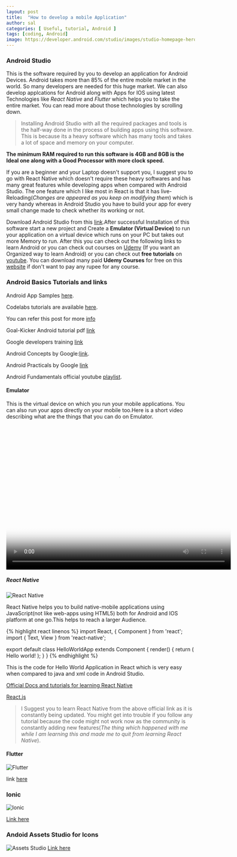 ```yaml
---
layout: post
title:  "How to develop a mobile Application"
author: sal
categories: [ Useful, tutorial, Android ]
tags: [coding, Android]
image: https://developer.android.com/studio/images/studio-homepage-hero.jpg
---
```


### Android Studio

This is the software required by you to develop an application for Android Devices. 
Android takes more than 85% of the entire mobile market in the world. So many developers are needed for this huge market. 
We can also develop applcations for Android along with Apps for IOS using latest Technologies like _React Native_ and _Flutter_
which helps you to take the entire market. You can read more about those technologies by scrolling down.

>Installing Android Studio with all the required packages and tools is the half-way done in the process of building apps using this software.
This is because its a heavy software which has many tools and takes a lot of space and memory on your computer.

**The minimum RAM required to run this software is 4GB and 8GB is the Ideal one along with a Good Processor with more clock speed.**

If you are a beginner and your Laptop doesn't support you, I suggest you to go with React Native which doesn't require these heavy softwares and has many great features while developing apps when compared with Android Studio. The one feature which I like most in React is that it has live-Reloading(_Changes are appeared as you keep on modifying them_) which is very handy whereas in Android Studio you have to build your app for every small change made to check whether its working or not.

Download Android Studio from this [link](https://developer.android.com/studio/).After successful Installation of this software start a new project and Create a **Emulator (Virtual Device)** to run your application on a virtual device which runs on your PC but takes out more Memory to run. After this you can check out the following links to learn Android or you can check out courses on [Udemy](https://udemy.com) (If you want an Organized way to learn Android) or you can check out **free tutorials** on [youtube](https://www.youtube.com/). You can download many paid **Udemy Courses** for free on this [website](https://www.freetutorials.eu/) if don't want to pay any rupee for any course. 

### Android Basics Tutorials and links

Android App Samples [here](https://developer.android.com/samples/).

Codelabs tutorials are available [here](https://codelabs.developers.google.com/?cat=Android).

You can refer this post for more [info](https://starksources.github.io/myblog/useful/android/2018/11/15/Android.html)

Goal-Kicker Android tutorial pdf [link](https://books.goalkicker.com/AndroidBook/)

Google developers training [link](https://developers.google.com/training/courses/android-fundamentals)

Android Concepts by Google:[link](https://google-developer-training.github.io/android-developer-fundamentals-course-concepts/en/index.html).

Android Practicals by Google [link](https://google-developer-training.github.io/android-developer-fundamentals-course-practicals/en/index.html)

Android Fundamentals official youtube [playlist](https://www.youtube.com/playlist?list=PLlyCyjh2pUe9wv-hU4my-Nen_SvXIzxGB).

#### Emulator

This is the virtual device on which you run your mobile applications. You can also run your apps directly on your mobile too.Here is a short video describing what are the things that you can do on Emulator.
<video center controls poster="/studio/images/run/thumbnail-emulator_2x.png" style="width:600px;height:400px;">
  <source src="https://storage.googleapis.com/androiddevelopers/videos/studio-emulator-overview_2-2.mp4" type="video/mp4">
</video>

##### React Native

![React Native](https://kaysharbor.com/wp-content/uploads/2018/05/all-about-react-native-apps-776x415.png)

React Native helps you to build native-mobile applications using JavaScript(not like web-apps using HTML5) both for Android and IOS platform at one go.This helps to reach a larger Audience.

{% highlight react linenos %}
import React, { Component } from 'react';
import { Text, View } from 'react-native';

export default class HelloWorldApp extends Component {
  render() {
    return (
      <View>
        <Text>Hello world!</Text>
      </View>
    );
  }
}
{% endhighlight %}

This is the code for Hello World Application in React which is very easy when compared to java and xml code in Android Studio.

[Official Docs and tutorials for learning React Native](http://facebook.github.io/react-native/)

[React.js](https://reactjs.org/)

> I Suggest you to learn React Native from the above official link as it is constantly being updated. You might get into trouble if you follow any tutorial because the code might not work now as the community is constantly adding new features(_The thing which happened with me while I am learning this and made me to quit from learning React Native_). 

#### Flutter

![Flutter](https://i.ytimg.com/vi/fq4N0hgOWzU/maxresdefault.jpg)

link [here](https://flutter.io/)

### Ionic

![Ionic](https://www.quape.com/wp-content/uploads/2017/07/ionic.jpg)

[Link here](https://ionicframework.com/)

### Andoid Assets Studio for Icons

![Assets Studio](https://i1.wp.com/www.snyxius.com/wp-content/uploads/2018/04/android-asset-studio.png?ssl=1)
[Link here](https://romannurik.github.io/AndroidAssetStudio/index.html)

